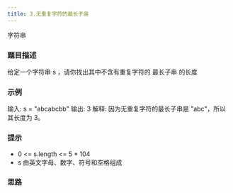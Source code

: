 ```yaml
---
title: 3.无重复字符的最长子串
---
```


字符串

### 题目描述

给定一个字符串 s ，请你找出其中不含有重复字符的 最长子串 的长度

### 示例

输入: s = "abcabcbb"
输出: 3
解释: 因为无重复字符的最长子串是 "abc"，所以其长度为 3。

### 提示

- 0 <= s.length <= 5 \* 104
- s 由英文字母、数字、符号和空格组成

### 思路
